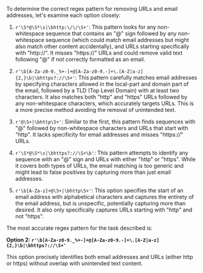 To determine the correct regex pattern for removing URLs and email addresses, let's examine each option closely:

1. `r'\S*@\S*\s|\bhttp:\/\/\S+'`: This pattern looks for any non-whitespace sequence that contains an "@" sign followed by any non-whitespace sequence (which could match email addresses but might also match other content accidentally), and URLs starting specifically with "http://". It misses "https://" URLs and could remove valid text following "@" if not correctly formatted as an email.

2. `r'\b[A-Za-z0-9._%+-]+@[A-Za-z0-9.-]+\.[A-Z|a-z]{2,}\b|\bhttps?://\S+'`: This pattern carefully matches email addresses by specifying characters allowed in the local-part and domain part of the email, followed by a TLD (Top Level Domain) with at least two characters. It also matches both "http" and "https" URLs followed by any non-whitespace characters, which accurately targets URLs. This is a more precise method avoiding the removal of unintended text.

3. `r'@\S+|\bhttp\S+'`: Similar to the first, this pattern finds sequences with "@" followed by non-whitespace characters and URLs that start with "http". It lacks specificity for email addresses and misses "https://" URLs.

4. `r'\S*@\S*\s|\bhttps?://\S+\b'`: This pattern attempts to identify any sequence with an "@" sign and URLs with either "http" or "https". While it covers both types of URLs, the email matching is too generic and might lead to false positives by capturing more than just email addresses.

5. `r'\b[A-Za-z]+@\S+|\bhttp\S+'`: This option specifies the start of an email address with alphabetical characters and captures the entirety of the email address, but is unspecific, potentially capturing more than desired. It also only specifically captures URLs starting with "http" and not "https".

The most accurate regex pattern for the task described is:

**Option 2: `r'\b[A-Za-z0-9._%+-]+@[A-Za-z0-9.-]+\.[A-Z|a-z]{2,}\b|\bhttps?://\S+'`**

This option precisely identifies both email addresses and URLs (either http or https) without overlap with unintended text content.